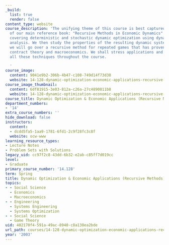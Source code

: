 ```yaml
---
_build:
  list: true
  render: false
content_type: website
course_description: 'The unifying theme of this course is best captured by the title
  of our main reference book: "Recursive Methods in Economic Dynamics". We start by
  covering deterministic and stochastic dynamic optimization using dynamic programming
  analysis. We then study the properties of the resulting dynamic systems. Finally,
  we will go over a recursive method for repeated games that has proven useful in
  contract theory and macroeconomics. We shall stress applications and examples of
  all these techniques throughout the course.

  '
course_image:
  content: 9041e9b2-306b-4b47-c108-749d14f73d38
  website: 14-128-dynamic-optimization-economic-applications-recursive-methods-spring-2003
course_image_thumbnail:
  content: 6df81915-3e03-812a-c26a-27c4890811b8
  website: 14-128-dynamic-optimization-economic-applications-recursive-methods-spring-2003
course_title: Dynamic Optimization & Economic Applications (Recursive Methods)
department_numbers:
- '14'
extra_course_numbers: ''
hide_download: false
instructors:
  content:
  - dcdd5fa5-1aa9-1781-6fd1-2c9f28fc3c8f
  website: ocw-www
learning_resource_types:
- Lecture Notes
- Problem Sets with Solutions
legacy_uid: cc97f2c8-43dd-6b32-e2ab-c85ff7d019cc
level:
- Graduate
primary_course_number: '14.128'
term: Spring
title: Dynamic Optimization & Economic Applications (Recursive Methods)
topics:
- - Social Science
  - Economics
  - Macroeconomics
- - Engineering
  - Systems Engineering
  - Systems Optimization
- - Social Science
  - Game Theory
uid: 402170f4-591a-49ac-8940-c8a138ea2bde
url_path: courses/14-128-dynamic-optimization-economic-applications-recursive-methods-spring-2003
year: '2003'
---
```

